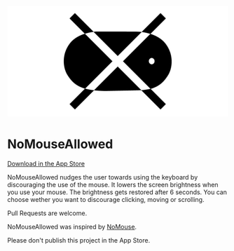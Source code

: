 # [![Logo](logo.png)](https://github.com/doodzik/NoMouseAllowed)

# NoMouseAllowed

[Download in the App Store](https://itunes.apple.com/us/app/nomouseallowed/id1291268168?mt=12)

NoMouseAllowed nudges the user towards using the keyboard by discouraging the use of the mouse.
It lowers the screen brightness when you use your mouse.
The brightness gets restored after 6 seconds.
You can choose wether you want to discourage clicking, moving or scrolling.

Pull Requests are welcome.

NoMouseAllowed was inspired by [NoMouse](https://github.com/brhs/nomouse). 

Please don't publish this project in the App Store.

